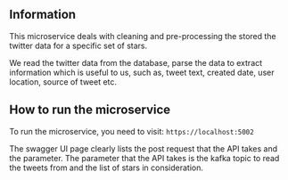 ## Information
This microservice deals with cleaning and pre-processing the stored the twitter data for a specific set of stars. 

We read the twitter data from the database, parse the data to extract information which is useful to us, such as,
tweet text, created date, user location, source of tweet etc. 

## How to run the microservice
To run the microservice, you need to visit: `https://localhost:5002`

The swagger UI page clearly lists the post request that the API takes and the parameter. The parameter that the API 
takes is the kafka topic to read the tweets from and the list of stars in consideration.

  